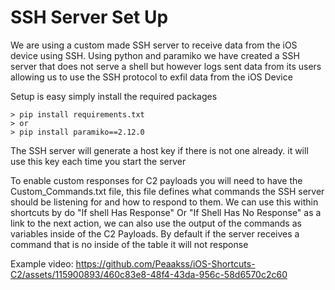 # SSH Server Set Up

We are using a custom made SSH server to receive data from the iOS device using SSH. Using python and paramiko we have created a SSH server that does not serve a shell but however logs sent data from its users allowing us to use the SSH protocol to exfil data from the iOS Device

Setup is easy simply install the required packages 
```
> pip install requirements.txt
> or
> pip install paramiko==2.12.0
```
The SSH server will generate a host key if there is not one already.  it will use this key each time you start the server 

To enable custom responses for C2 payloads you will need to have the Custom_Commands.txt file, this file defines what commands the SSH server should be listening for and how to respond to them. We can use this within shortcuts by do "If shell Has Response" Or "If Shell Has No Response" as a link to the next action, we can also use the output of the commands as variables inside of the C2 Payloads. By default if the server receives a command that is no inside of the table it will not response

Example video: https://github.com/Peaakss/iOS-Shortcuts-C2/assets/115900893/460c83e8-48f4-43da-956c-58d6570c2c60
